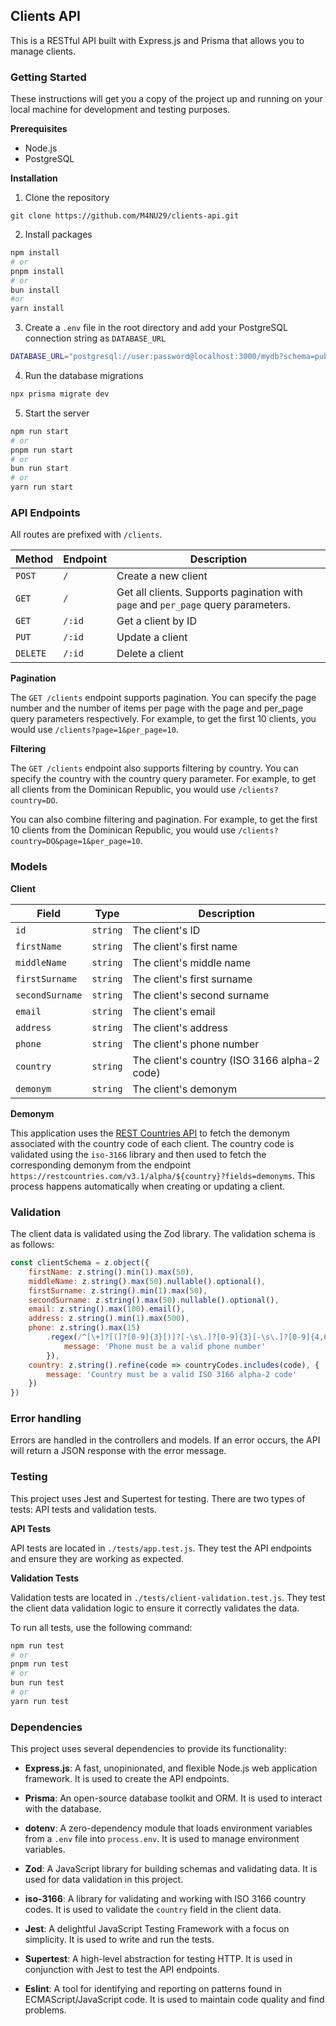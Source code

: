 ## Clients API

This is a RESTful API built with Express.js and Prisma that allows you to manage clients.

### Getting Started

These instructions will get you a copy of the project up and running on your local machine for development and testing purposes.

**Prerequisites**

- Node.js
- PostgreSQL

**Installation**

1. Clone the repository
```
git clone https://github.com/M4NU29/clients-api.git
```
2. Install packages
```bash
npm install
# or
pnpm install
# or
bun install
#or
yarn install
```

3. Create a `.env` file in the root directory and add your PostgreSQL connection string as `DATABASE_URL`
```bash
DATABASE_URL="postgresql://user:password@localhost:3000/mydb?schema=public"
```

4. Run the database migrations
```bash
npx prisma migrate dev
```

5. Start the server
```bash
npm run start
# or
pnpm run start
# or
bun run start
# or
yarn run start
```

### API Endpoints

All routes are prefixed with `/clients`.


| Method   | Endpoint | Description          |
|----------|----------|----------------------|
| `POST`   | `/`      | Create a new client |
| `GET`    | `/`      | Get all clients. Supports pagination with `page` and `per_page` query parameters.      |
| `GET`    | `/:id`   | Get a client by ID   |
| `PUT`    | `/:id`   | Update a client      |
| `DELETE` | `/:id`   | Delete a client      |

**Pagination**

The `GET /clients` endpoint supports pagination. You can specify the page number and the number of items per page with the page and per_page query parameters respectively. For example, to get the first 10 clients, you would use `/clients?page=1&per_page=10`.

**Filtering**

The `GET /clients` endpoint also supports filtering by country. You can specify the country with the country query parameter. For example, to get all clients from the Dominican Republic, you would use `/clients?country=DO`.

You can also combine filtering and pagination. For example, to get the first 10 clients from the Dominican Republic, you would use `/clients?country=DO&page=1&per_page=10`.

### Models

**Client**

| Field          | Type   | Description                           |
|----------------|--------|---------------------------------------|
| `id`           | `string` | The client's ID                       |
| `firstName`    | `string` | The client's first name               |
| `middleName`   | `string` | The client's middle name              |
| `firstSurname` | `string` | The client's first surname            |
| `secondSurname`| `string` | The client's second surname           |
| `email`        | `string` | The client's email                    |
| `address`      | `string` | The client's address                  |
| `phone`        | `string` | The client's phone number             |
| `country`      | `string` | The client's country (ISO 3166 alpha-2 code) |
| `demonym`      | `string` | The client's demonym                  |

**Demonym**

This application uses the [REST Countries API](https://restcountries.com/) to fetch the demonym associated with the country code of each client. The country code is validated using the `iso-3166` library and then used to fetch the corresponding demonym from the endpoint `https://restcountries.com/v3.1/alpha/${country}?fields=demonyms`. This process happens automatically when creating or updating a client.

### Validation

The client data is validated using the Zod library. The validation schema is as follows:
```js
const clientSchema = z.object({
    firstName: z.string().min(1).max(50),
    middleName: z.string().max(50).nullable().optional(),
    firstSurname: z.string().min(1).max(50),
    secondSurname: z.string().max(50).nullable().optional(),
    email: z.string().max(100).email(),
    address: z.string().min(1).max(500),
    phone: z.string().max(15)
        .regex(/^[\+]?[(]?[0-9]{3}[)]?[-\s\.]?[0-9]{3}[-\s\.]?[0-9]{4,6}$/, {
            message: 'Phone must be a valid phone number'		
        }),
    country: z.string().refine(code => countryCodes.includes(code), {
        message: 'Country must be a valid ISO 3166 alpha-2 code'
    })
})
```

### Error handling

Errors are handled in the controllers and models. If an error occurs, the API will return a JSON response with the error message.

### Testing

This project uses Jest and Supertest for testing. There are two types of tests: API tests and validation tests.

**API Tests**

API tests are located in `./tests/app.test.js`. They test the API endpoints and ensure they are working as expected.

**Validation Tests**

Validation tests are located in `./tests/client-validation.test.js`. They test the client data validation logic to ensure it correctly validates the data.

To run all tests, use the following command:
```bash
npm run test
# or
pnpm run test
# or
bun run test
# or
yarn run test
```

### Dependencies

This project uses several dependencies to provide its functionality:

- **Express.js**: A fast, unopinionated, and flexible Node.js web application framework. It is used to create the API endpoints.

- **Prisma**: An open-source database toolkit and ORM. It is used to interact with the database.

- **dotenv**: A zero-dependency module that loads environment variables from a `.env` file into `process.env`. It is used to manage environment variables.

- **Zod**: A JavaScript library for building schemas and validating data. It is used for data validation in this project.

- **iso-3166**: A library for validating and working with ISO 3166 country codes. It is used to validate the `country` field in the client data.

- **Jest**: A delightful JavaScript Testing Framework with a focus on simplicity. It is used to write and run the tests.

- **Supertest**: A high-level abstraction for testing HTTP. It is used in conjunction with Jest to test the API endpoints.

- **Eslint**: A tool for identifying and reporting on patterns found in ECMAScript/JavaScript code. It is used to maintain code quality and find problems.
